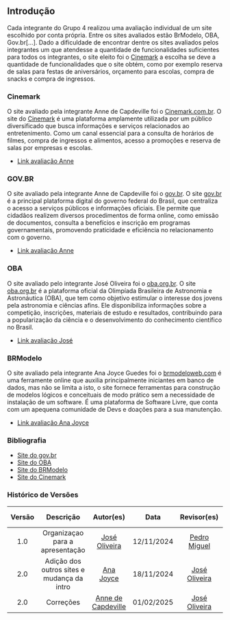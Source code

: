 ## Introdução

Cada integrante do Grupo 4 realizou uma avaliação individual de um site escolhido por conta própria. Entre os sites avaliados estão BrModelo, OBA, Gov.br[...]. Dado a dificuldade de encontrar dentre os sites avaliados pelos integrantes um que atendesse a quantidade de funcionalidades suficientes para todos os integrantes, o site eleito foi o <a href="https://cinemark.com.br/">Cinemark</a> a escolha se deve a quantidade de funcionalidades que o site obtém, como por exemplo reserva de salas para festas de aniversários, orçamento para escolas, compra de snacks e compra de ingressos.

### Cinemark

O site avaliado pela integrante Anne de Capdeville foi o <a href="https://cinemark.com.br/">Cinemark.com.br</a>. O site do <a href="https://cinemark.com.br/">Cinemark</a> é uma plataforma amplamente utilizada por um público diversificado que busca informações e serviços relacionados ao entretenimento. Como um canal essencial para a consulta de horários de filmes, compra de ingressos e alimentos, acesso a promoções e reserva de salas por empresas e escolas.

- [Link avaliação Anne](https://docs.google.com/document/d/1nIOR5U-18Htpbg_gIvjqgVqiEj8-XB-DoZ8gjcDXV-w/edit?tab=t.0)

### GOV.BR

O site avaliado pela integrante Anne de Capdeville foi o <a href="https://www.gov.br/pt-br">gov.br</a>. O site <a href="https://www.gov.br/pt-br">gov.br</a> é a principal plataforma digital do governo federal do Brasil, que centraliza o acesso a serviços públicos e informações oficiais. Ele permite que cidadãos realizem diversos procedimentos de forma online, como emissão de documentos, consulta a benefícios e inscrição em programas governamentais, promovendo praticidade e eficiência no relacionamento com o governo.

- [Link avaliação Anne](https://docs.google.com/document/d/13TYazFJBUjsGtEKTgrHQ9CjlT2wHm-dgORtEx2pYONg/edit?tab=t.0)

### OBA

O site avaliado pelo integrante José Oliveira foi o <a href="https://www.oba.org.br/">oba.org.br</a>. O site <a href="https://www.oba.org.br/">oba.org.br</a> é a plataforma oficial da Olimpíada Brasileira de Astronomia e Astronáutica (OBA), que tem como objetivo estimular o interesse dos jovens pela astronomia e ciências afins. Ele disponibiliza informações sobre a competição, inscrições, materiais de estudo e resultados, contribuindo para a popularização da ciência e o desenvolvimento do conhecimento científico no Brasil.

- [Link avaliação José](https://docs.google.com/document/d/1Qr6aKGNXckI1gZOL08lBrYiuB5KQ3w3I8HheDWSizOk/edit?usp=sharing)

### BRModelo

O site avaliado pela integrante Ana Joyce Guedes foi o <a href="https://www.brmodeloweb.com/lang/pt-br/index.html">brmodeloweb.com</a> é uma ferramente online que auxilia principalmente iniciantes em banco de dados, mas não se limita a isto, o site fornece ferramentas para construção de modelos lógicos e conceituais de modo prático sem a necessidade de instalação de um software. É uma plataforma de Software Livre, que conta com um apequena comunidade de Devs e doações para a sua manutenção.

- [Link avaliação Ana Joyce](https://drive.google.com/file/d/1i5NyOKasckuRvVDB760HsmLS5cOOqS0Z/view?usp=sharing)

### Bibliografia

- [Site do gov.br](https://www.gov.br/pt-br)
- [Site do OBA](https://www.oba.org.br/)
- [Site do BRModelo](ttps://www.brmodeloweb.com/lang/pt-br/index.html)
- [Site do Cinemark](https://cinemark.com.br/)

### Histórico de Versões

| Versão |                 Descrição                  |                   Autor(es)                    |    Data    |                  Revisor(es)                  | Data de revisão |
| :----: | :----------------------------------------: | :--------------------------------------------: | :--------: | :-------------------------------------------: | :-------------: |
|  1.0   |      Organizaçao para a apresentação       |  [José Oliveira](https://github.com/Jose1277)  | 12/11/2024 | [Pedro Miguel](https://github.com/pedromadbr) |   12/11/2024    |
|  2.0   | Adição dos outros sites e mudança da intro | [Ana Joyce](https://github.com/anajoyceamorim) | 18/11/2024 | [José Oliveira](https://github.com/Jose1277)  |   18/11/2024    |
|  2.0   | Correções | [Anne de Capdeville](https://github.com/nanecapde) | 01/02/2025 | [José Oliveira](https://github.com/Jose1277)  |  01/02/2025    |

